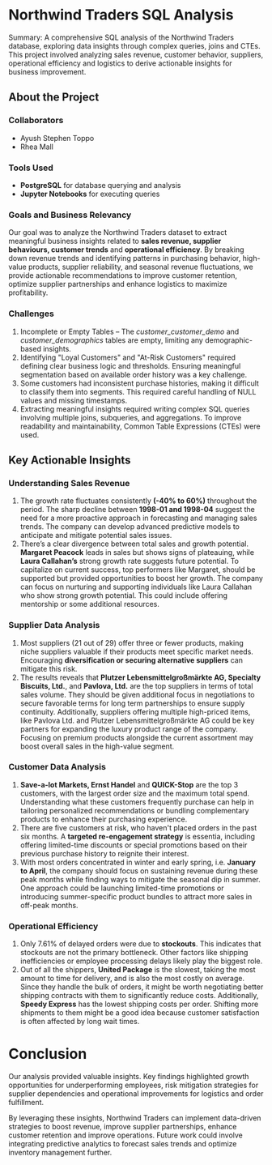 # Northwind Traders SQL Analysis

Summary: A comprehensive SQL analysis of the Northwind Traders database, exploring data insights through complex queries, joins and CTEs. This project involved analyzing sales revenue, customer behavior, suppliers, operational efficiency and logistics to derive actionable insights for business improvement.

## About the Project

### Collaborators
- Ayush Stephen Toppo
- Rhea Mall

### Tools Used
- **PostgreSQL** for database querying and analysis  
- **Jupyter Notebooks** for executing queries  

### Goals and Business Relevancy
Our goal was to analyze the Northwind Traders dataset to extract meaningful business insights related to **sales revenue, supplier behaviours, customer trends** and **operational efficiency**. By breaking down revenue trends and identifying patterns in purchasing behavior, high-value products, supplier reliability, and seasonal revenue fluctuations, we provide actionable recommendations to improve customer retention, optimize supplier partnerships and enhance logistics to maximize profitability.  

### Challenges
1. Incomplete or Empty Tables – The *customer_customer_demo* and *customer_demographics* tables are empty, limiting any demographic-based insights.
2. Identifying "Loyal Customers" and "At-Risk Customers" required defining clear business logic and thresholds. Ensuring meaningful segmentation based on available order history was a key challenge.
3. Some customers had inconsistent purchase histories, making it difficult to classify them into segments. This required careful handling of NULL values and missing timestamps.
4. Extracting meaningful insights required writing complex SQL queries involving multiple joins, subqueries, and aggregations. To improve readability and maintainability, Common Table Expressions (CTEs) were used.

## Key Actionable Insights

### Understanding Sales Revenue
1. The growth rate fluctuates consistently **(-40% to 60%)** throughout the period. The sharp decline between **1998-01 and 1998-04** suggest the need for a more proactive approach in forecasting and managing sales trends. The company can develop advanced predictive models to anticipate and mitigate potential sales issues.  
2. There’s a clear divergence between total sales and growth potential. **Margaret Peacock** leads in sales but shows signs of plateauing, while **Laura Callahan’s** strong growth rate suggests future potential.  To capitalize on current success, top performers like Margaret, should be supported but provided opportunities to boost her growth. The company can focus on nurturing and supporting individuals like Laura Callahan who show strong growth potential. This could include offering mentorship or some additional resources.

### Supplier Data Analysis 
1. Most suppliers (21 out of 29) offer three or fewer products, making niche suppliers valuable if their products meet specific market needs. Encouraging **diversification or securing alternative suppliers** can mitigate this risk.  
2.  The results reveals that **Plutzer Lebensmittelgroßmärkte AG, Specialty Biscuits, Ltd.**, and **Pavlova, Ltd.** are the top suppliers in terms of total sales volume. They should be given additional focus in negotiations to secure favorable terms for long term partnerships to ensure supply continuity. Additionally, suppliers offering multiple high-priced items, like Pavlova Ltd. and Plutzer Lebensmittelgroßmärkte AG could be key partners for expanding the luxury product range of the company. Focusing on premium products alongside the current assortment may boost overall sales in the high-value segment.

### Customer Data Analysis
1. **Save-a-lot Markets, Ernst Handel** and **QUICK-Stop** are the top 3 customers, with the largest order size and the maximum total spend. Understanding what these customers frequently purchase can help in tailoring personalized recommendations or bundling complementary products to enhance their purchasing experience.
2. There are five customers at risk, who haven't placed orders in the past six months. A **targeted re-engagement strategy** is essentia, including offering limited-time discounts or special promotions based on their previous purchase history to reignite their interest. 
3. With most orders concentrated in winter and early spring, i.e. **January to April**, the company should focus on sustaining revenue during these peak months while finding ways to mitigate the seasonal dip in summer. One approach could be launching limited-time promotions or introducing summer-specific product bundles to attract more sales in off-peak months.

### Operational Efficiency
1. Only 7.61% of delayed orders were due to **stockouts**. This indicates that stockouts are not the primary bottleneck. Other factors like shipping inefficiencies or employee processing delays likely play the biggest role.
2. Out of all the shippers, **United Package** is the slowest, taking the most amount to time for delivery, and is also the most costly on average. Since they handle the bulk of orders, it might be worth negotiating better shipping contracts with them to significantly reduce costs. Additionally, **Speedy Express** has the lowest shipping costs per order. Shifting more shipments to them might be a good idea because customer satisfaction is often affected by long wait times.

# Conclusion 

Our analysis provided valuable insights. Key findings highlighted growth opportunities for underperforming employees, risk mitigation strategies for supplier dependencies and operational improvements for logistics and order fulfillment.

By leveraging these insights, Northwind Traders can implement data-driven strategies to boost revenue, improve supplier partnerships, enhance customer retention and improve operations. Future work could involve integrating predictive analytics to forecast sales trends and optimize inventory management further.
